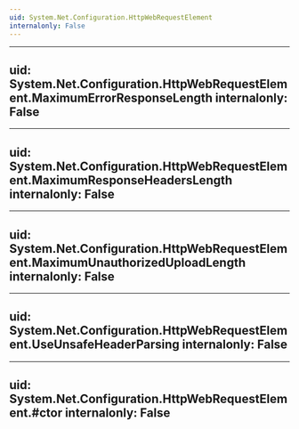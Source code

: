 ```yaml
---
uid: System.Net.Configuration.HttpWebRequestElement
internalonly: False
---
```


---
uid: System.Net.Configuration.HttpWebRequestElement.MaximumErrorResponseLength
internalonly: False
---

---
uid: System.Net.Configuration.HttpWebRequestElement.MaximumResponseHeadersLength
internalonly: False
---

---
uid: System.Net.Configuration.HttpWebRequestElement.MaximumUnauthorizedUploadLength
internalonly: False
---

---
uid: System.Net.Configuration.HttpWebRequestElement.UseUnsafeHeaderParsing
internalonly: False
---

---
uid: System.Net.Configuration.HttpWebRequestElement.#ctor
internalonly: False
---
